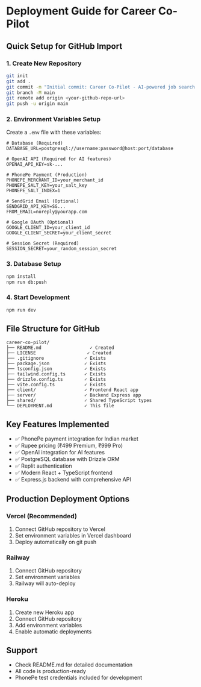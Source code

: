 # Deployment Guide for Career Co-Pilot

## Quick Setup for GitHub Import

### 1. Create New Repository
```bash
git init
git add .
git commit -m "Initial commit: Career Co-Pilot - AI-powered job search platform for Indian users"
git branch -M main
git remote add origin <your-github-repo-url>
git push -u origin main
```

### 2. Environment Variables Setup
Create a `.env` file with these variables:

```env
# Database (Required)
DATABASE_URL=postgresql://username:password@host:port/database

# OpenAI API (Required for AI features)
OPENAI_API_KEY=sk-...

# PhonePe Payment (Production)
PHONEPE_MERCHANT_ID=your_merchant_id
PHONEPE_SALT_KEY=your_salt_key
PHONEPE_SALT_INDEX=1

# SendGrid Email (Optional)
SENDGRID_API_KEY=SG...
FROM_EMAIL=noreply@yourapp.com

# Google OAuth (Optional)
GOOGLE_CLIENT_ID=your_client_id
GOOGLE_CLIENT_SECRET=your_client_secret

# Session Secret (Required)
SESSION_SECRET=your_random_session_secret
```

### 3. Database Setup
```bash
npm install
npm run db:push
```

### 4. Start Development
```bash
npm run dev
```

## File Structure for GitHub
```
career-co-pilot/
├── README.md                  ✓ Created
├── LICENSE                   ✓ Created  
├── .gitignore               ✓ Exists
├── package.json             ✓ Exists
├── tsconfig.json            ✓ Exists
├── tailwind.config.ts       ✓ Exists
├── drizzle.config.ts        ✓ Exists
├── vite.config.ts           ✓ Exists
├── client/                  ✓ Frontend React app
├── server/                  ✓ Backend Express app
├── shared/                  ✓ Shared TypeScript types
└── DEPLOYMENT.md            ✓ This file
```

## Key Features Implemented
- ✅ PhonePe payment integration for Indian market
- ✅ Rupee pricing (₹499 Premium, ₹999 Pro)
- ✅ OpenAI integration for AI features
- ✅ PostgreSQL database with Drizzle ORM
- ✅ Replit authentication
- ✅ Modern React + TypeScript frontend
- ✅ Express.js backend with comprehensive API

## Production Deployment Options

### Vercel (Recommended)
1. Connect GitHub repository to Vercel
2. Set environment variables in Vercel dashboard
3. Deploy automatically on git push

### Railway
1. Connect GitHub repository
2. Set environment variables
3. Railway will auto-deploy

### Heroku
1. Create new Heroku app
2. Connect GitHub repository
3. Add environment variables
4. Enable automatic deployments

## Support
- Check README.md for detailed documentation
- All code is production-ready
- PhonePe test credentials included for development